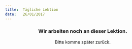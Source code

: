 ```yaml
---
title:  Tägliche Lektion
date:   26/01/2017
---
```


### <center>Wir arbeiten noch an dieser Lektion.</center>
<center>Bitte komme später zurück.</center>